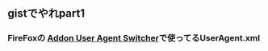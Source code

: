 ## gistでやれpart1
### FireFoxの [Addon User Agent Switcher](https://addons.mozilla.org/ja/firefox/addon/user-agent-switcher/)で使ってるUserAgent.xml
